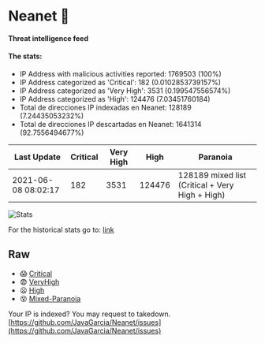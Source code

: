 # Neanet :hocho:
#### Threat intelligence feed
#### The stats:

- IP Address with malicious activities reported: 1769503 (100%)
- IP Address categorized as 'Critical':  182 (0.0102853739157%)
- IP Address categorized as 'Very High':  3531 (0.199547556574%)
- IP Address categorized as 'High':  124476 (7.03451760184)
- Total de direcciones IP indexadas en Neanet:  128189 (7.24435053232%)
- Total de direcciones IP descartadas en Neanet:  1641314 (92.7556494677%)

| Last Update | Critical | Very High | High | Paranoia |
| --- | --- | --- | --- | --- |
| 2021-06-08 08:02:17 | 182 | 3531 | 124476 | 128189 mixed list (Critical + Very High + High)|

![Stats](https://docs.google.com/spreadsheets/d/e/2PACX-1vSnaNMIXVabIpDJjufMlzH7poXnshF3mgd8Is1g9ytUEzVsP5my4Trn8f-xkoLLQ38xpL3HtmUexLo6/pubchart?oid=501124687&format=image)

For the historical stats go to: [link](/stats.csv)
## Raw
- :scream: [Critical](https://raw.githubusercontent.com/JavaGarcia/Neanet/master/blacklists/neanet_critical.txt)
- :fearful: [VeryHigh](https://raw.githubusercontent.com/JavaGarcia/Neanet/master/blacklists/neanet_veryHigh.txtt)
- :frowning: [High](https://raw.githubusercontent.com/JavaGarcia/Neanet/master/blacklists/neanet_high.txt)
- :dizzy_face: [Mixed-Paranoia](https://raw.githubusercontent.com/JavaGarcia/Neanet/master/blacklists/neanet_all.txt)


Your IP is indexed? You may request to takedown. [https://github.com/JavaGarcia/Neanet/issues](https://github.com/JavaGarcia/Neanet/issues)




















































































































































































































































































































































































































































































































































































































































































































































































































































































































































































































































































































































































































































































































































































































































































































































































































































































































































































































































































































































































































































































































































































































































































































































































































































































































































































































































































































































































































































































































































































































































































































































































































































































































































































































































































































































































































































































































































































































































































































































































































































































































































































































































































































































































































































































































































































































































































































































































































































































































































































































































































































































































































































































































































































































































































































































































































































































































































































































































































































































































































































































































































































































































































































































































































































































































































































































































































































































































































































































































































































































































































